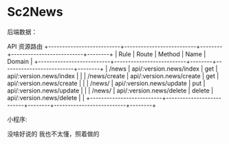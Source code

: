 # Sc2News

后端数据：

  API 资源路由
+--------------------------+--------------------------+--------+--------------------------+--------+
| Rule                     | Route                    | Method | Name                     | Domain |
+--------------------------+--------------------------+--------+--------------------------+--------+
| <version>/news           | api/:version.news/index  | get    | api/:version.news/index  |        |
| <version>/news/create    | api/:version.news/create | get    | api/:version.news/create |        |
| <version>/news/<id>      | api/:version.news/update | put    | api/:version.news/update |        |
| <version>/news/<id>      | api/:version.news/delete | delete | api/:version.news/delete |        |
+--------------------------+--------------------------+--------+--------------------------+--------+


小程序:

没啥好说的  我也不太懂，照着做的
